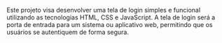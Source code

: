 Este projeto visa desenvolver uma tela de login simples e funcional utilizando as tecnologias HTML, CSS e JavaScript. A tela de login será a porta de entrada para um sistema ou aplicativo web, permitindo que os usuários se autentiquem de forma segura.
